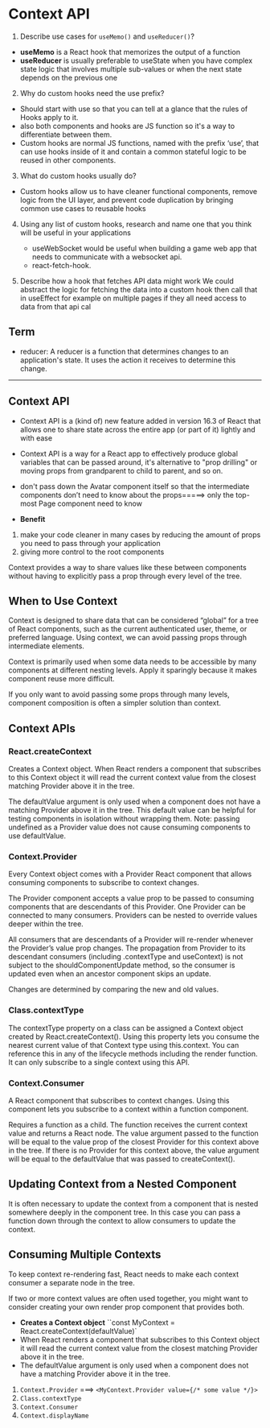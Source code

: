 # Context API


1. Describe use cases for ``useMemo()`` and ``useReducer()``?
- **useMemo** is a React hook that memorizes the output of a function
- **useReducer** is usually preferable to useState when you have complex state  logic that involves multiple sub-values or when the next state depends on the previous one

2. Why do custom hooks need the use prefix?
- Should start with use so that you can tell at a glance that the rules of Hooks apply to it.
- also both components and hooks are JS function so it's a way to differentiate between them.
- Custom hooks are normal JS functions, named with the prefix ‘use’, that can use hooks inside of it and contain a common stateful logic to be reused in other components.

3. What do custom hooks usually do?
- Custom hooks allow us to have cleaner functional components, remove logic from the UI layer, and prevent code duplication by bringing common use cases to reusable hooks


4. Using any list of custom hooks, research and name one that you think will be useful in your applications
    
   * useWebSocket would be useful when building a game web app that needs to communicate with a websocket api. 
   *  react-fetch-hook.


1. Describe how a hook that fetches API data might work
We could abstract the logic for fetching the data into a custom hook then call that in useEffect for example on multiple pages if they all need access to data from that api cal

## Term 
- reducer: A reducer is a function that determines changes to an application's state. It uses the action it receives to determine this change.

----

## Context API

* Context API is a (kind of) new feature added in version 16.3 of React that allows one to share state across the entire app (or part of it) lightly and with ease
  
*  Context API is a way for a React app to effectively produce global variables that can be passed around, it's   alternative to "prop drilling" or moving props from grandparent to child to parent, and so on.
  

*  don't pass down the Avatar component itself so that the intermediate components don’t need to know about the  props=====>  only the top-most Page component need to know 


* **Benefit**
 1. make your code cleaner in many cases by reducing the amount of props you need to pass through your application 
 2. giving more control to the root components


Context provides a way to share values like these between components without having to explicitly pass a prop through every level of the tree.

## When to Use Context

Context is designed to share data that can be considered “global” for a tree of React components, such as the current authenticated user, theme, or preferred language.
Using context, we can avoid passing props through intermediate elements.

Context is primarily used when some data needs to be accessible by many components at different nesting levels. Apply it sparingly because it makes component reuse more difficult.

If you only want to avoid passing some props through many levels, component composition is often a simpler solution than context.

## Context APIs

### React.createContext

Creates a Context object. When React renders a component that subscribes to this Context object it will read the current context value from the closest matching Provider above it in the tree.

The defaultValue argument is only used when a component does not have a matching Provider above it in the tree. This default value can be helpful for testing components in isolation without wrapping them. Note: passing undefined as a Provider value does not cause consuming components to use defaultValue.

### Context.Provider

Every Context object comes with a Provider React component that allows consuming components to subscribe to context changes.

The Provider component accepts a value prop to be passed to consuming components that are descendants of this Provider. One Provider can be connected to many consumers. Providers can be nested to override values deeper within the tree.

All consumers that are descendants of a Provider will re-render whenever the Provider’s value prop changes. The propagation from Provider to its descendant consumers (including .contextType and useContext) is not subject to the shouldComponentUpdate method, so the consumer is updated even when an ancestor component skips an update.

Changes are determined by comparing the new and old values.

### Class.contextType

The contextType property on a class can be assigned a Context object created by React.createContext(). Using this property lets you consume the nearest current value of that Context type using this.context. You can reference this in any of the lifecycle methods including the render function. It can only subscribe to a single context using this API.

### Context.Consumer

A React component that subscribes to context changes. Using this component lets you subscribe to a context within a function component.

Requires a function as a child. The function receives the current context value and returns a React node. The value argument passed to the function will be equal to the value prop of the closest Provider for this context above in the tree. If there is no Provider for this context above, the value argument will be equal to the defaultValue that was passed to createContext().

## Updating Context from a Nested Component

It is often necessary to update the context from a component that is nested somewhere deeply in the component tree. In this case you can pass a function down through the context to allow consumers to update the context.

## Consuming Multiple Contexts

To keep context re-rendering fast, React needs to make each context consumer a separate node in the tree.

If two or more context values are often used together, you might want to consider creating your own render prop component that provides both.


* **Creates a Context object** ``const MyContext = React.createContext(defaultValue)`
* When React renders a component that subscribes to this Context object it will read the current context value from the closest matching Provider above it in the tree.
* The defaultValue argument is only used when a component does not have a matching Provider above it in the tree. 
 1. ``Context.Provider`` ===> ``<MyContext.Provider value={/* some value */}>``
 2. ``Class.contextType``
 3. ``Context.Consumer``
 4. ``Context.displayName``




